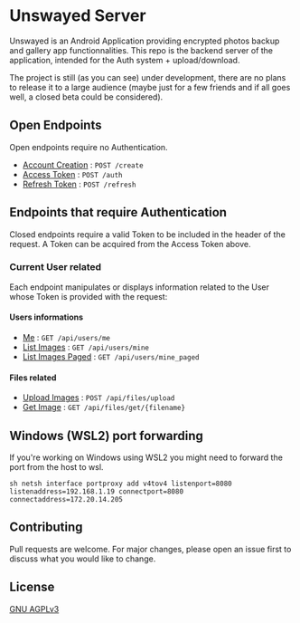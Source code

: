 # Unswayed Server

Unswayed is an Android Application providing encrypted photos backup and gallery app functionnalities.
This repo is the backend server of the application, intended for the Auth system + upload/download.

The project is still (as you can see) under development, there are no plans to release it to a large audience (maybe just for a few friends and if all goes well, a closed beta could be considered).

## Open Endpoints

Open endpoints require no Authentication.

* [Account Creation](readme/create.md) : `POST /create`
* [Access Token](readme/auth.md) : `POST /auth`
* [Refresh Token](readme/refresh.md) : `POST /refresh`

## Endpoints that require Authentication

Closed endpoints require a valid Token to be included in the header of the
request. A Token can be acquired from the Access Token above.

### Current User related

Each endpoint manipulates or displays information related to the User whose
Token is provided with the request:

#### Users informations
* [Me](readme/users/me.md) : `GET /api/users/me`
* [List Images](readme/users/mine.md) : `GET /api/users/mine`
* [List Images Paged](readme/users/mine_paged.md) : `GET /api/users/mine_paged`

#### Files related
* [Upload Images](readme/files/upload.md) : `POST /api/files/upload`
* [Get Image](readme/files/get.md) : `GET /api/files/get/{filename}`


## Windows (WSL2) port forwarding
If you're working on Windows using WSL2 you might need to forward the port from the host to wsl.

``sh
netsh interface portproxy add v4tov4 listenport=8080 listenaddress=192.168.1.19 connectport=8080 connectaddress=172.20.14.205
``

## Contributing
Pull requests are welcome. For major changes, please open an issue first to discuss what you would like to change.

## License
[GNU AGPLv3](https://choosealicense.com/licenses/agpl-3.0/)